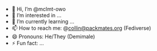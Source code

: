 - 👋 Hi, I’m @mclmt-owo
- 👀 I’m interested in ...
- 🌱 I’m currently learning ...
- 📫 How to reach me: @collin@packmates.org (Fediverse)
- 😄 Pronouns: He/They (Demimale)
- ⚡ Fun fact: ...
